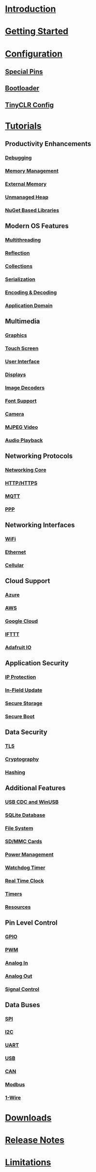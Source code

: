 # [Introduction](intro.md)

# [Getting Started](getting-started.md)

# [Configuration](configuration.md)
## [Special Pins](special-pins.md)
## [Bootloader](bootloader.md)
## [TinyCLR Config](tinyclr-config.md)

# [Tutorials](tutorials/intro.md)
## Productivity Enhancements
### [Debugging](tutorials/debugging.md)
### [Memory Management](tutorials/memory.md)
### [External Memory](tutorials/external-memory.md)
### [Unmanaged Heap](tutorials/unmanaged-heap.md)
### [NuGet Based Libraries](tutorials/nuget.md)

## Modern OS Features
### [Multithreading](tutorials/multithreading.md)
### [Reflection](tutorials/reflection.md)
### [Collections](tutorials/collections.md)
### [Serialization](tutorials/serialization.md)
### [Encoding & Decoding](tutorials/encoding-decoding.md)
### [Application Domain](tutorials/application-domain.md)

## Multimedia
### [Graphics](tutorials/graphics.md)
### [Touch Screen](tutorials/touch-screen.md)
### [User Interface](tutorials/user-interface.md)
### [Displays](tutorials/displays.md)
### [Image Decoders](tutorials/image-decoders.md)
### [Font Support](tutorials/font-support.md)
### [Camera](tutorials/camera.md)
### [MJPEG Video](tutorials/mjpeg-video.md)
### [Audio Playback](tutorials/audio-playback.md)

## Networking Protocols
### [Networking Core](tutorials/networking-core.md)
### [HTTP/HTTPS](tutorials/http-https.md)
### [MQTT](tutorials/mqtt.md)
### [PPP](tutorials/ppp.md)

## Networking Interfaces
### [WiFi](tutorials/wifi.md)
### [Ethernet](tutorials/ethernet.md)
### [Cellular](tutorials/cellular.md)

## Cloud Support
### [Azure](tutorials/azure.md)
### [AWS](tutorials/aws.md)
### [Google Cloud](tutorials/google-cloud.md)
### [IFTTT](tutorials/ifttt.md)
### [Adafruit IO](tutorials/adafruit-io.md)

## Application Security
### [IP Protection](tutorials/ip-protection.md)
### [In-Field Update](tutorials/in-field-update.md)
### [Secure Storage](tutorials/secure-storage.md)
### [Secure Boot](tutorials/secure-boot.md)

## Data Security
### [TLS](tutorials/tls.md)
### [Cryptography](tutorials/cryptography.md)
### [Hashing](tutorials/hashing.md)

## Additional Features
### [USB CDC and WinUSB](tutorials/usb-cdc-winusb.md)
### [SQLite Database](tutorials/sqlite-database.md)
### [File System](tutorials/file-system.md)
### [SD/MMC Cards](tutorials/sd-cards.md)
### [Power Management](tutorials/power-management.md)
### [Watchdog Timer](tutorials/watchdog-timer.md)
### [Real Time Clock](tutorials/real-time-clock.md)
### [Timers](tutorials/timers.md)
### [Resources](tutorials/resources.md)

## Pin Level Control
### [GPIO](tutorials/gpio.md)
### [PWM](tutorials/pwm.md)
### [Analog In](tutorials/analog-in.md)
### [Analog Out](tutorials/analog-out.md)
### [Signal Control](tutorials/signal-control.md)

## Data Buses
### [SPI](tutorials/spi.md)
### [I2C](tutorials/i2c.md)
### [UART](tutorials/uart.md)
### [USB](tutorials/usb.md)
### [CAN](tutorials/can.md)
### [Modbus](tutorials/modbus.md)
### [1-Wire](tutorials/1-wire.md)

# [Downloads](downloads.md)
# [Release Notes](release-notes.md)
# [Limitations](limitations.md)
